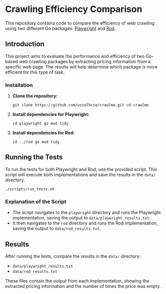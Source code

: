 
# Crawling Efficiency Comparison

This repository contains code to compare the efficiency of web crawling using two different Go packages: [Playwright](https://github.com/playwright-community/playwright-go) and [Rod](https://github.com/go-rod/rod).

## Introduction

This project aims to evaluate the performance and efficiency of two Go-based web crawling packages by extracting pricing information from a specific web page. The results will help determine which package is more efficient for this type of task.

### Installation

1.  **Clone the repository:**

    `git clone https://github.com/uzzalhcse/crawlme.git
    cd crawlme`

2.  **Install dependencies for Playwright:**

    `cd playwright
    go mod tidy`

3.  **Install dependencies for Rod:**

    `cd ../rod
    go mod tidy`


## Running the Tests

To run the tests for both Playwright and Rod, use the provided script. This script will execute both implementations and save the results in the `data/` directory.


`./scripts/run_tests.sh`

### Explanation of the Script

-   The script navigates to the `playwright` directory and runs the Playwright implementation, saving the output to `data/playwright_results.txt`.
-   It then navigates to the `rod` directory and runs the Rod implementation, saving the output to `data/rod_results.txt`.

## Results

After running the tests, compare the results in the `data/` directory:

-   `data/playwright_results.txt`
-   `data/rod_results.txt`

These files contain the output from each implementation, showing the extracted pricing information and the number of times the price was empty.
